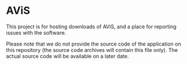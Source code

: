 # AViS

This project is for hosting downloads of AViS, and a place for reporting issues with the software.

Please note that we do not provide the source code of the application on this repository (the source code archives will contain this file only).
The actual source code will be available on a later date.
